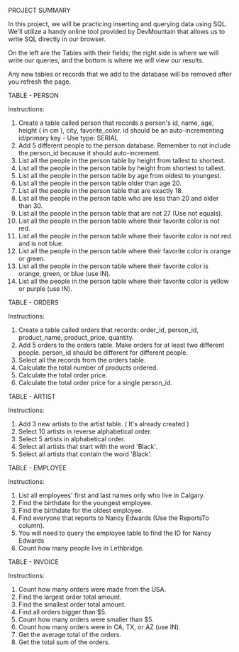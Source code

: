 PROJECT SUMMARY

In this project, we will be practicing inserting and querying data using SQL. We'll utilize a handy online tool provided by DevMountain that allows us to write SQL directly in our browser. 

On the left are the Tables with their fields; the right side is where we will write our queries, and the bottom is where we will view our results.

Any new tables or records that we add to the database will be removed after you refresh the page.

TABLE - PERSON

Instructions:
1. Create a table called person that records a person's id, name, age, height ( in cm ), city, favorite_color. id should be an auto-incrementing id/primary key - Use type: SERIAL
2. Add 5 different people to the person database. Remember to not include the person_id because it should auto-increment.
3. List all the people in the person table by height from tallest to shortest.
4. List all the people in the person table by height from shortest to tallest.
5. List all the people in the person table by age from oldest to youngest.
6. List all the people in the person table older than age 20.
7. List all the people in the person table that are exactly 18.
8. List all the people in the person table who are less than 20 and older than 30.
9. List all the people in the person table that are not 27 (Use not equals).
10. List all the people in the person table where their favorite color is not red.
11. List all the people in the person table where their favorite color is not red and is not blue.
12. List all the people in the person table where their favorite color is orange or green.
13. List all the people in the person table where their favorite color is orange, green, or blue (use IN).
14. List all the people in the person table where their favorite color is yellow or purple (use IN).

TABLE - ORDERS

Instructions: 
1. Create a table called orders that records: order_id, person_id, product_name, product_price, quantity.
2. Add 5 orders to the orders table. Make orders for at least two different people. person_id should be different for different people.
3. Select all the records from the orders table.
4. Calculate the total number of products ordered.
5. Calculate the total order price.
6. Calculate the total order price for a single person_id.

TABLE - ARTIST

Instructions: 
1. Add 3 new artists to the artist table. ( It's already created )
2. Select 10 artists in reverse alphabetical order.
3. Select 5 artists in alphabetical order.
4. Select all artists that start with the word 'Black'.
5. Select all artists that contain the word 'Black'.

TABLE - EMPLOYEE 

Instructions:
1. List all employees' first and last names only who live in Calgary.
2. Find the birthdate for the youngest employee.
3. Find the birthdate for the oldest employee.
4. Find everyone that reports to Nancy Edwards (Use the ReportsTo column).
5. You will need to query the employee table to find the ID for Nancy Edwards
6. Count how many people live in Lethbridge.

TABLE - INVOICE

Instructions:
1. Count how many orders were made from the USA.
2. Find the largest order total amount.
3. Find the smallest order total amount.
4. Find all orders bigger than $5.
5. Count how many orders were smaller than $5.
6. Count how many orders were in CA, TX, or AZ (use IN).
7. Get the average total of the orders.
8. Get the total sum of the orders.


